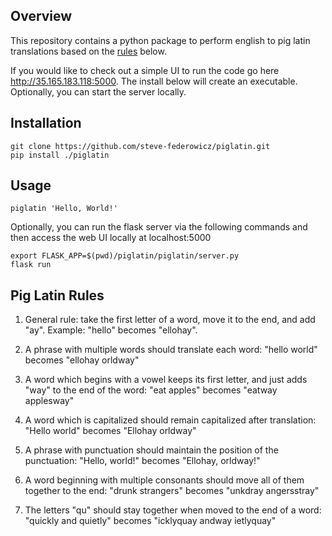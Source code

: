 ## Overview
This repository contains a python package to perform english to pig latin translations based on the [rules](#pig-latin-rules) below.

If you would like to check out a simple UI to run the code go here http://35.165.183.118:5000.  The install below will create an executable. Optionally, you can start the server locally.

## Installation
```
git clone https://github.com/steve-federowicz/piglatin.git
pip install ./piglatin
```
## Usage
```
piglatin 'Hello, World!'
```

Optionally, you can run the flask server via the following commands and then access the web UI locally at localhost:5000
```
export FLASK_APP=$(pwd)/piglatin/piglatin/server.py
flask run
```

## Pig Latin Rules

1. General rule: take the first letter of a word, move it to the end, and add "ay". Example: "hello" becomes "ellohay". 

2. A phrase with multiple words should translate each word: "hello world" becomes "ellohay orldway"

3. A word which begins with a vowel keeps its first letter, and just adds "way" to the end of the word: "eat apples" becomes "eatway applesway" 

4. A word which is capitalized should remain capitalized after translation: "Hello world" becomes "Ellohay orldway" 

5. A phrase with punctuation should maintain the position of the punctuation: "Hello, world!" becomes "Ellohay, orldway!" 

6. A word beginning with multiple consonants should move all of them together to the end: "drunk strangers" becomes "unkdray angersstray" 

7. The letters "qu" should stay together when moved to the end of a word: "quickly and quietly" becomes "icklyquay andway ietlyquay" 
